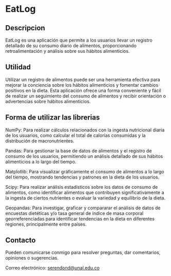 # EatLog
## Descripcion
EatLog es una aplicación que permite a los usuarios llevar un registro detallado de su consumo diario de alimentos, proporcionando retroalimentación y análisis sobre sus hábitos alimenticios.

## Utilidad
Utilizar un registro de alimentos puede ser una herramienta efectiva para mejorar la conciencia sobre los hábitos alimenticios y fomentar cambios positivos en la dieta. Esta aplicación ofrece una forma conveniente y fácil de realizar un seguimiento del consumo de alimentos y recibir orientación o advertencias  sobre hábitos alimenticios.

## Forma de utilizar las librerias
NumPy: Para realizar cálculos relacionados con la ingesta nutricional diaria de los usuarios, como calcular el total de calorías consumidas y la distribución de macronutrientes.

Pandas: Para gestionar la base de datos de alimentos y el registro de consumo de los usuarios, permitiendo un análisis detallado de sus hábitos alimenticios a lo largo del tiempo.

Matplotlib: Para visualizar gráficamente el consumo de alimentos a lo largo del tiempo, mostrando tendencias y patrones en la dieta de los usuarios.

Scipy: Para realizar análisis estadísticos sobre los datos de consumo de alimentos, como identificar alimentos que contribuyen significativamente a la ingesta de ciertos nutrientes o evaluar la variedad y equilibrio de la dieta.

Geopandas: Para investigar, graficar y compararar el análisis de datos de encuestas dietéticas y/o tasa general de índice de masa corporal georreferenciadas para identificar tendencias en la dieta en diferentes regiones, principalmente entre países.

## Contacto
Pueden comunicarse conmigo para resolver preguntas, dar comentarios, opiniones o sugerencias.

Correo electrónico: serendond@unal.edu.co 

